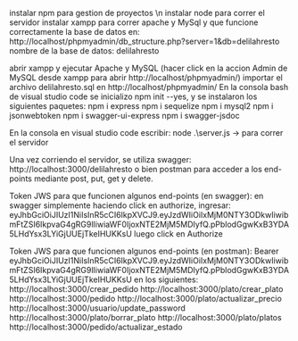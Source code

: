 instalar npm para gestion de proyectos \n
instalar node para correr el servidor
instalar xampp para correr apache y MySql y que funcione correctamente la base de datos en: http://localhost/phpmyadmin/db_structure.php?server=1&db=delilahresto
nombre de la base de datos: delilahresto

abrir xampp y ejecutar Apache y MySQL (hacer click en la accion Admin de MySQL desde xampp para abrir http://localhost/phpmyadmin/)
importar el archivo delilahresto.sql en http://localhost/phpmyadmin/
En la consola bash de visual studio code se inicializo npm init --yes, y se instalaron los siguientes paquetes: 
    npm i express
    npm i sequelize
    npm i mysql2
    npm i jsonwebtoken
    npm i swagger-ui-express
    npm i swagger-jsdoc


En la consola en visual studio code escribir: node .\server.js           -> para correr el servidor

Una vez corriendo el servidor, se utiliza swagger: http://localhost:3000/delilahresto o bien postman para acceder a los end-points mediante post, put, get y delete.


Token JWS para que funcionen algunos end-points (en swagger):
en swagger simplemente haciendo click en authorize, ingresar: eyJhbGciOiJIUzI1NiIsInR5cCI6IkpXVCJ9.eyJzdWIiOiIxMjM0NTY3ODkwIiwibmFtZSI6IkpvaG4gRG9lIiwiaWF0IjoxNTE2MjM5MDIyfQ.pPblodGgwKxB3YDA5LHdYsx3LYiGjUUEjTkeIHUKKsU
luego click en Authorize



Token JWS para que funcionen algunos end-points (en postman):
Bearer eyJhbGciOiJIUzI1NiIsInR5cCI6IkpXVCJ9.eyJzdWIiOiIxMjM0NTY3ODkwIiwibmFtZSI6IkpvaG4gRG9lIiwiaWF0IjoxNTE2MjM5MDIyfQ.pPblodGgwKxB3YDA5LHdYsx3LYiGjUUEjTkeIHUKKsU en los siguientes:
http://localhost:3000/crear_pedido
http://localhost:3000/plato/crear_plato
http://localhost:3000/pedido
http://localhost:3000/plato/actualizar_precio
http://localhost:3000/usuario/update_password
http://localhost:3000/plato/borrar_plato
http://localhost:3000/plato/platos
http://localhost:3000/pedido/actualizar_estado

